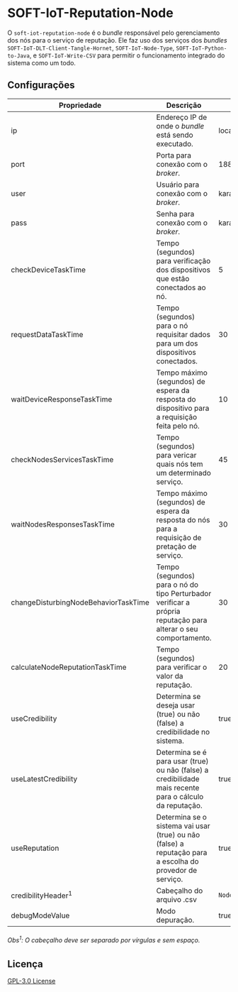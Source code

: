 # SOFT-IoT-Reputation-Node

O `soft-iot-reputation-node` é o *bundle* responsável pelo gerenciamento dos nós para o serviço de reputação. Ele faz uso dos serviços dos *bundles* `SOFT-IoT-DLT-Client-Tangle-Hornet`, `SOFT-IoT-Node-Type`, `SOFT-IoT-Python-to-Java`, e `SOFT-IoT-Write-CSV` para permitir o funcionamento integrado do sistema como um todo.

## Configurações

| Propriedade | Descrição | Valor Padrão |
| ----------- | --------- | ------------ |
| ip | Endereço IP de onde o *bundle* está sendo executado. | localhost |
| port | Porta para conexão com o *broker*. | 1883 |
| user | Usuário para conexão com o *broker*. | karaf |
| pass | Senha para conexão com o *broker*. | karaf |
| checkDeviceTaskTime | Tempo (segundos) para verificação dos dispositivos que estão conectados ao nó. | 5 |
| requestDataTaskTime | Tempo (segundos) para o nó requisitar dados para um dos dispositivos conectados.| 30 |
| waitDeviceResponseTaskTime | Tempo máximo (segundos) de espera da resposta do dispositivo para a requisição feita pelo nó. | 10 |
| checkNodesServicesTaskTime | Tempo (segundos) para vericar quais nós tem um determinado serviço. | 45 |
| waitNodesResponsesTaskTime | Tempo máximo (segundos) de espera da resposta do nós para a requisição de pretação de serviço. | 30 |
| changeDisturbingNodeBehaviorTaskTime | Tempo (segundos) para o nó do tipo Perturbador verificar a própria reputação para alterar o seu comportamento. | 30 |
| calculateNodeReputationTaskTime | Tempo (segundos) para verificar o valor da reputação. | 20 |
| useCredibility | Determina se deseja usar (true) ou não (false) a credibilidade no sistema. | true |
| useLatestCredibility | Determina se é para usar (true) ou não (false) a credibilidade mais recente para o cálculo da reputação. | true |
| useReputation | Determina se o sistema vai usar (true) ou não (false) a reputação para a escolha do provedor de serviço. | true |
| credibilityHeader<sup>1</sup> | Cabeçalho do arquivo .csv | `Node_ID,Type,C(n),R,Tr(n),Cr_old(n),Cr_new(n),Started_experiment_time,wrote_file_time,Node_provider_ID` |
| debugModeValue | Modo depuração. | true |

###### Obs<sup>1</sup>: O cabeçalho deve ser separado por vírgulas e sem espaço. ######

## Licença
[GPL-3.0 License](./LICENSE)
